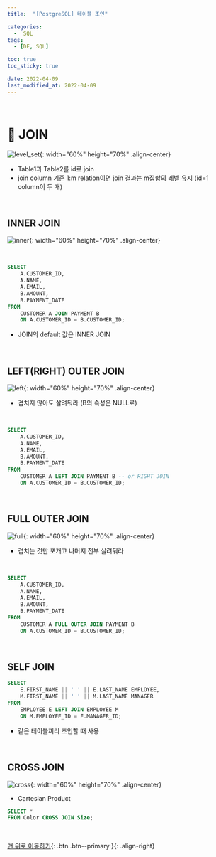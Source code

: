 ```yaml
---
title:  "[PostgreSQL] 테이블 조인" 

categories:
  -  SQL
tags:
  - [DE, SQL]

toc: true
toc_sticky: true

date: 2022-04-09
last_modified_at: 2022-04-09
---
```



<br>

# 🐘 JOIN

![level_set](https://user-images.githubusercontent.com/96368476/162577316-0d1ecf1a-2c85-4c6f-969e-e6d1b68c4f74.png){: width="60%" height="70%" .align-center}

- Table1과 Table2를 id로 join
- join column 기준 1:m relation이면 join 결과는 m집합의 레벨 유지 (id=1 column이 두 개)


<br>


## INNER JOIN

![inner](https://user-images.githubusercontent.com/96368476/162577877-f1584c71-4d07-4b62-bb29-974c58f9e305.png){: width="60%" height="70%" .align-center}

<br>

``` sql
SELECT 
    A.CUSTOMER_ID,
    A.NAME,
    A.EMAIL,
    B.AMOUNT,
    B.PAYMENT_DATE
FROM 
    CUSTOMER A JOIN PAYMENT B
    ON A.CUSTOMER_ID = B.CUSTOMER_ID;
```

- JOIN의 default 값은 INNER JOIN


<br>


## LEFT(RIGHT) OUTER JOIN

![left](https://user-images.githubusercontent.com/96368476/162577879-bc453277-0b0a-460c-8158-f18f86284ac4.png){: width="60%" height="70%" .align-center}

- 겹치지 않아도 살려둬라 (B의 속성은 NULL로)

<br>

``` sql
SELECT
    A.CUSTOMER_ID,
    A.NAME,
    A.EMAIL,
    B.AMOUNT,
    B.PAYMENT_DATE
FROM 
    CUSTOMER A LEFT JOIN PAYMENT B -- or RIGHT JOIN
    ON A.CUSTOMER_ID = B.CUSTOMER_ID;
```


<br>


## FULL OUTER JOIN

![full](https://user-images.githubusercontent.com/96368476/162577880-352805d0-4a17-4535-bb23-76c778c207a4.png){: width="60%" height="70%" .align-center}

- 겹치는 것만 포개고 나머지 전부 살려둬라

<br>

``` sql
SELECT
    A.CUSTOMER_ID,
    A.NAME,
    A.EMAIL,
    B.AMOUNT,
    B.PAYMENT_DATE
FROM 
    CUSTOMER A FULL OUTER JOIN PAYMENT B 
    ON A.CUSTOMER_ID = B.CUSTOMER_ID;
```


<br>


## SELF JOIN

``` sql
SELECT
    E.FIRST_NAME || ' ' || E.LAST_NAME EMPLOYEE,
    M.FIRST_NAME || ' ' || M.LAST_NAME MANAGER
FROM
    EMPLOYEE E LEFT JOIN EMPLOYEE M
    ON M.EMPLOYEE_ID = E.MANAGER_ID;
```

- 같은 테이블끼리 조인할 때 사용



<br>


## CROSS JOIN

![cross](https://user-images.githubusercontent.com/96368476/162578779-b7ecaf92-54dc-47be-9858-4f1671437db0.png){: width="60%" height="70%" .align-center}

- Cartesian Product

``` sql
SELECT *
FROM Color CROSS JOIN Size;
```


<br>

[맨 위로 이동하기](#){: .btn .btn--primary }{: .align-right}
